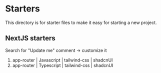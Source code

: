 # Starters

This directory is for starter files to make it easy for starting a new project.

## NextJS starters

Search for "Update me" comment -> customize it

1. app-router | Javascript | tailwind-css | shadcnUI
2. app-router | Typescript | tailwind-css | shadcnUI
